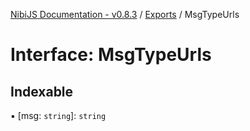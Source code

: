 [NibiJS Documentation - v0.8.3](../README.md) / [Exports](../nibijs.md) / MsgTypeUrls

# Interface: MsgTypeUrls

## Indexable

▪ [msg: `string`]: `string`

